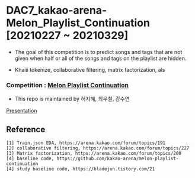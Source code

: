 # DAC7_kakao-arena-Melon_Playlist_Continuation [20210227 ~ 20210329]

- The goal of this competition is to predict songs and tags that are not given when half or all of the songs and tags on the playlist are hidden.

- Khaiii tokenize, collaborative filtering, matrix factorization, als

### Competition : [Melon Playlist Continuation](https://arena.kakao.com/c/8)
- This repo is maintained by 허지혜, 최우철, 강수연

[Presentation](https://github.com/jihyeheo/DAC7_kakao-arena-Melon_Playlist_Continuation/blob/main/Presentation.pdf)

## Reference
```
[1] Train.json EDA, https://arena.kakao.com/forum/topics/191
[2] collaborative filtering, https://arena.kakao.com/forum/topics/227
[3] Matrix factorization, https://arena.kakao.com/forum/topics/200
[4] baseline code, https://github.com/kakao-arena/melon-playlist-continuation
[4] study baseline code, https://bladejun.tistory.com/21
```



